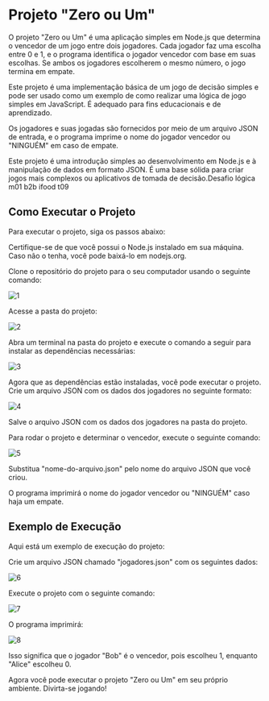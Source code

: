 # Projeto "Zero ou Um"

O projeto "Zero ou Um" é uma aplicação simples em Node.js que determina o vencedor de um jogo entre dois jogadores. Cada jogador faz uma escolha entre 0 e 1, e o programa identifica o jogador vencedor com base em suas escolhas. Se ambos os jogadores escolherem o mesmo número, o jogo termina em empate.

Este projeto é uma implementação básica de um jogo de decisão simples e pode ser usado como um exemplo de como realizar uma lógica de jogo simples em JavaScript. É adequado para fins educacionais e de aprendizado.

Os jogadores e suas jogadas são fornecidos por meio de um arquivo JSON de entrada, e o programa imprime o nome do jogador vencedor ou "NINGUÉM" em caso de empate.

Este projeto é uma introdução simples ao desenvolvimento em Node.js e à manipulação de dados em formato JSON. É uma base sólida para criar jogos mais complexos ou aplicativos de tomada de decisão.Desafio lógica m01 b2b ifood t09

## Como Executar o Projeto

Para executar o projeto, siga os passos abaixo:

Certifique-se de que você possui o Node.js instalado em sua máquina. Caso não o tenha, você pode baixá-lo em nodejs.org.

Clone o repositório do projeto para o seu computador usando o seguinte comando:

![1](https://github.com/LUIZAGLORIAMORAES/zero-ou-um/assets/134086800/02dac391-a0c6-40dc-b92d-e7833925398b)

Acesse a pasta do projeto:

![2](https://github.com/LUIZAGLORIAMORAES/zero-ou-um/assets/134086800/bd0e0213-40db-4b18-8e25-5773bb40ea7b)

Abra um terminal na pasta do projeto e execute o comando a seguir para instalar as dependências necessárias:

![3](https://github.com/LUIZAGLORIAMORAES/zero-ou-um/assets/134086800/657fc3f5-d97e-4e7f-9142-aff23d992d61)

Agora que as dependências estão instaladas, você pode executar o projeto. Crie um arquivo JSON com os dados dos jogadores no seguinte formato:

![4](https://github.com/LUIZAGLORIAMORAES/zero-ou-um/assets/134086800/46936bc0-2f7b-41e5-afde-b0cedbf69806)

Salve o arquivo JSON com os dados dos jogadores na pasta do projeto.

Para rodar o projeto e determinar o vencedor, execute o seguinte comando:

![5](https://github.com/LUIZAGLORIAMORAES/zero-ou-um/assets/134086800/e126707f-b532-4496-b78a-5c36bd82bd63)

Substitua "nome-do-arquivo.json" pelo nome do arquivo JSON que você criou.

O programa imprimirá o nome do jogador vencedor ou "NINGUÉM" caso haja um empate.

## Exemplo de Execução

Aqui está um exemplo de execução do projeto:

Crie um arquivo JSON chamado "jogadores.json" com os seguintes dados:

![6](https://github.com/LUIZAGLORIAMORAES/zero-ou-um/assets/134086800/0b13dafb-1591-4063-be36-3dade20e9a8e)

Execute o projeto com o seguinte comando:

![7](https://github.com/LUIZAGLORIAMORAES/zero-ou-um/assets/134086800/0bfcf4b4-51f0-4150-b3ed-19a655361c46)

O programa imprimirá:

![8](https://github.com/LUIZAGLORIAMORAES/zero-ou-um/assets/134086800/133abee7-c684-46f9-aee0-6f0bf8320f8d)

Isso significa que o jogador "Bob" é o vencedor, pois escolheu 1, enquanto "Alice" escolheu 0.

Agora você pode executar o projeto "Zero ou Um" em seu próprio ambiente. Divirta-se jogando!
